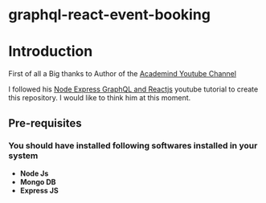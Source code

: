 # graphql-react-event-booking

Introduction
============

First of all a Big thanks to Author of the [Academind Youtube Channel](https://www.youtube.com/channel/UCSJbGtTlrDami-tDGPUV9-w)

I followed his [Node Express GraphQL and Reactjs](https://www.youtube.com/watch?v=7giZGFDGnkc) youtube tutorial to create this repository. I would like to think him at this moment.

## Pre-requisites

### You should have installed following softwares installed in your system

- **Node Js**
- **Mongo DB**
- **Express JS**

